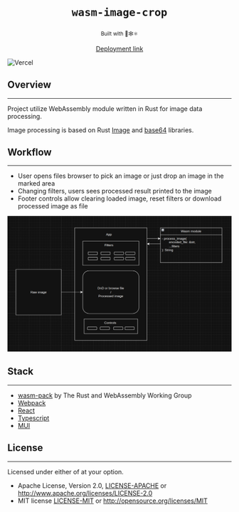 <div align="center">
  <h1><code>wasm-image-crop</code></h1><sub>Built with 🦀🕸⚛️</sub>

<a href="https://wasm-image-crop.vercel.app/">Deployment link</a>
</div>


![Vercel](https://vercelbadge.vercel.app/api/arthurhovhannisyan31/wasm-image-crop?style=for-the-badge)

## Overview

___
Project utilize WebAssembly module written in Rust for image data processing.

Image processing is based on Rust [Image](https://crates.io/crates/image) and [base64](https://crates.io/crates/base64)
libraries.

## Workflow

___

- User opens files browser to pick an image or just drop an image in the marked area
- Changing filters, users sees processed result printed to the image
- Footer controls allow clearing loaded image, reset filters or download processed image as file

![img.png](assets/img/uml-diagram.png)

## Stack

___

- [wasm-pack](https://rustwasm.github.io/) by The Rust and WebAssembly Working Group
- [Webpack](https://webpack.js.org/)
- [React](https://react.dev/)
- [Typescript](https://www.typescriptlang.org/)
- [MUI](https://mui.com/)

## License

___
Licensed under either of at your option.

* Apache License, Version 2.0, [LICENSE-APACHE](LICENSE-APACHE) or http://www.apache.org/licenses/LICENSE-2.0
* MIT license [LICENSE-MIT](LICENSE-MIT) or http://opensource.org/licenses/MIT


